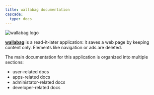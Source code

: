 ```yaml
---
title: wallabag documentation
cascade:
  type: docs
---
```


![wallabag logo](../img/wallabag.png)

[**wallabag**](https://wallabag.org/en) is a read-it-later application: it saves a web page by keeping content only. Elements like navigation or ads are deleted.

The main documentation for this application is organized into multiple sections:

-   user-related docs
-   apps-related docs
-   administator-related docs
-   developer-related docs
